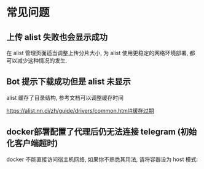 # 常见问题

## 上传 alist 失败也会显示成功

在 alist 管理页面适当调整上传分片大小, 为 alist 使用更稳定的网络环境部署, 都可以减少这种情况的发生.

## Bot 提示下载成功但是 alist 未显示

alist 缓存了目录结构, 参考文档可以调整缓存时间

https://alist.nn.ci/zh/guide/drivers/common.html#缓存过期

## docker部署配置了代理后仍无法连接 telegram (初始化客户端超时)

docker 不能直接访问宿主机网络, 如果你不熟悉其用法, 请将容器设为 host 模式:

